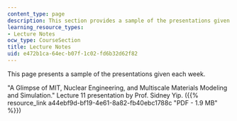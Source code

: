```yaml
---
content_type: page
description: This section provides a sample of the presentations given each week.
learning_resource_types:
- Lecture Notes
ocw_type: CourseSection
title: Lecture Notes
uid: e472b1ca-64ec-b07f-1c02-fd6b32d62f82
---
```


This page presents a sample of the presentations given each week.

"A Glimpse of MIT, Nuclear Engineering, and Multiscale Materials Modeling and Simulation." Lecture 11 presentation by Prof. Sidney Yip. ({{% resource_link a44ebf9d-bf19-4e61-8a82-fb40ebc1788c "PDF - 1.9 MB" %}})